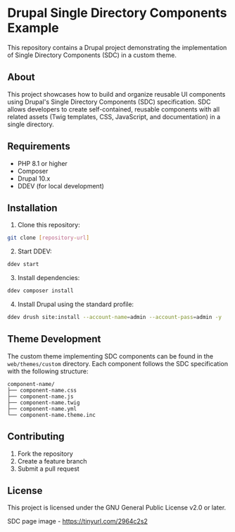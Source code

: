 # Drupal Single Directory Components Example

This repository contains a Drupal project demonstrating the implementation of Single Directory Components (SDC) in a custom theme.

## About

This project showcases how to build and organize reusable UI components using Drupal's Single Directory Components (SDC) specification. SDC allows developers to create self-contained, reusable components with all related assets (Twig templates, CSS, JavaScript, and documentation) in a single directory.

## Requirements

- PHP 8.1 or higher
- Composer
- Drupal 10.x
- DDEV (for local development)

## Installation

1. Clone this repository:
```bash
git clone [repository-url]
```

2. Start DDEV:
```bash
ddev start
```

3. Install dependencies:
```bash
ddev composer install
```

4. Install Drupal using the standard profile:
```bash
ddev drush site:install --account-name=admin --account-pass=admin -y
```

## Theme Development

The custom theme implementing SDC components can be found in the `web/themes/custom` directory. Each component follows the SDC specification with the following structure:

```
component-name/
├── component-name.css
├── component-name.js
├── component-name.twig
├── component-name.yml
└── component-name.theme.inc
```

## Contributing

1. Fork the repository
2. Create a feature branch
3. Submit a pull request

## License

This project is licensed under the GNU General Public License v2.0 or later.


SDC page image - https://tinyurl.com/2964c2s2
